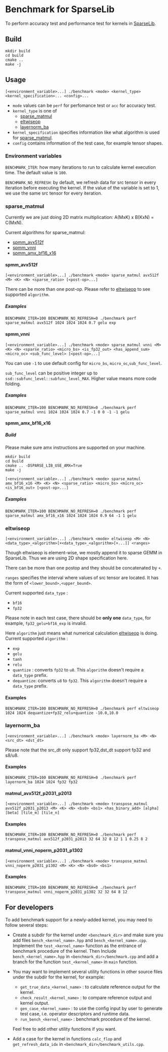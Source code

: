 # Benchmark for SparseLib
To perform accuracy test and performance test for kernels in [SparseLib](https://github.com/intel-innersource/frameworks.ai.nlp-toolkit.intel-nlp-toolkit/tree/develop/nlp_toolkit/backends/neural_engine/SparseLib).

## Build
```shell
mkdir build
cd build
cmake ..
make -j
```

## Usage
```shell
[<environment_variable>...] ./benchmark <mode> <kernel_type> <kernel_specification>... <config>... 
```
+ `mode` values can be `perf` for perfomance test or `acc` for accuracy test.
+ `kernel_type` is one of
    + [sparse_matmul](#sparse_matmul)
    + [eltwiseop](#eltwiseop)
    + [layernorm_ba](#layernorm_ba)
+ `kernel_specification` specifies information like what algorithm is used for [sparse_matmul](#sparse_matmul).
+ `config` contains information of the test case, for example tensor shapes.

### Environment variables
`BENCHMARK_ITER`: how many iterations to run to calculate kernel execution time. The default value is `100`.

`BENCHMARK_NO_REFRESH`: by default, we refresh data for src tensor in every iteration before executing the kernel. If the value of the variable is set to 1, we use the same src tensor for every iteration.


### sparse_matmul
Currently we are just doing 2D matrix multiplication: A(MxK) x B(KxN) = C(MxN).

Current algorithms for sparse_matmul:

+ [spmm_avx512f](#spmmavx512f)
+ [spmm_vnni](#spmmvnni)
+ [spmm_amx_bf16_x16](#spmmamxbf16x16)

#### spmm_avx512f
```shell
[<environment_variable>...] ./benchmark <mode> sparse_matmul avx512f <M> <K> <N> <sparse_ratio> [<post-op>...]
```
There can be more than one post-op. Please refer to [eltwiseop](#eltwiseop) to see supported `algorithm`.
##### Examples
```shell
BENCHMARK_ITER=100 BENCHMARK_NO_REFRESH=0 ./benchmark perf sparse_matmul avx512f 1024 1024 1024 0.7 gelu exp
```

#### spmm_vnni
```shell
[<environment_variable>...] ./benchmark <mode> sparse_matmul vnni <M> <K> <N> <sparse_ratio> <micro_bs> <is_fp32_out> <has_append_sum> <micro_oc> <sub_func_level> [<post-op>...]
```

You can use `-1` to use default config for `micro_bs`, `micro_oc`,`sub_func_level`.

`sub_func_level` can be positive integer up to `ssd::subfunc_level::subfunc_level_MAX`. Higher value means more code folding.

##### Examples
```shell
BENCHMARK_ITER=100 BENCHMARK_NO_REFRESH=0 ./benchmark perf sparse_matmul vnni 1024 1024 1024 0.7 -1 0 0 -1 -1 gelu
```

#### spmm_amx_bf16_x16
##### Build
Please make sure amx instructions are supported on your machine.
```shell
mkdir build
cd build
cmake .. -DSPARSE_LIB_USE_AMX=True
make -j
```

```shell
[<environment_variable>...] ./benchmark <mode> sparse_matmul amx_bf16_x16 <M> <K> <N> <sparse_ratio> <micro_bs> <micro_oc> <is_bf16_out> [<post-op>...]
```

##### Examples
```shell
BENCHMARK_ITER=100 BENCHMARK_NO_REFRESH=0 ./benchmark perf sparse_matmul amx_bf16_x16 1024 1024 1024 0.9 64 -1 1 gelu
```


### eltwiseop
```shell
[<environment_variable>...] ./benchmark <mode> eltwiseop <M> <N> <data_type>_<algorithm>[+<data_type>_<algorithm>[+...]] <ranges>
```
Though eltwiseop is element-wise, we mostly append it to sparse GEMM in SparseLib. Thus we are using 2D shape specification here.

There can be more than one postop and they should be concatenated by `+`.

`ranges` specifies the interval where values of src tensor are located. It has the form of `<lower_bound>,<upper_bound>`.

Current supported `data_type` :
+ `bf16`
+ `fp32`

Please note in each test case, there should be **only one** `data_type`, for example, `fp32_gelu+bf16_exp` is invalid.

Here `algorithm` just means what numerical calculation [eltwiseop](#eltwiseop) is doing. Current supported `algorithm` :
+ `exp`
+ `gelu`
+ `tanh`
+ `relu`
+ `quantize` : converts `fp32` to `u8`. This `algorithm` doesn't require a `data_type` prefix.
+ `dequantize`: converts `u8` to `fp32`. This `algorithm` doesn't require a `data_type` prefix.

#### Examples
```shell
BENCHMARK_ITER=100 BENCHMARK_NO_REFRESH=0 ./benchmark perf eltwiseop 1024 1024 dequantize+fp32_relu+quantize -10.0,10.0
```

### layernorm_ba
```shell
[<environment_variable>...] ./benchmark <mode> layernorm_ba <M> <N> <src_dt> <dst_dt>
```
Please note that the src_dt only support fp32,dst_dt support fp32 and s8/u8.
#### Examples
```shell
BENCHMARK_ITER=100 BENCHMARK_NO_REFRESH=0 ./benchmark perf layernorm_ba 1024 1024 fp32 fp32
```

#### matmul_avx512f_p2031_p2013
```shell
[<environment_variable>...] ./benchmark <mode> transpose_matmul avx512f_p2031_p2013 <M> <K> <N> <bs0> <bs1> <has_binary_add> [alpha] [beta] [tile_m] [tile_n]
```
#### Examples
```shell
BENCHMARK_ITER=100 BENCHMARK_NO_REFRESH=0 ./benchmark perf transpose_matmul avx512f_p2031_p2013 32 64 32 8 12 1 1 0.25 8 2
```

#### matmul_vnni_noperm_p2031_p1302
```shell
[<environment_variable>...] ./benchmark <mode> transpose_matmul vnni_noperm_p2031_p1302 <M> <K> <N> <bs0> <bs1>
```
#### Examples
```shell
BENCHMARK_ITER=100 BENCHMARK_NO_REFRESH=0 ./benchmark perf transpose_matmul vnni_noperm_p2031_p1302 32 32 64 8 12
```

## For developers
To add benchmark support for a newly-added kernel, you may need to follow several steps:

+ Create a subdir for the kernel under `<benchmark_dir>` and make sure you add files `bench_<kernel_name>.hpp` and `bench_<kernel_name>.cpp`. Implement the `test_<kernel_name>` function as the entrance of benchmark procedure of the kernel. Then Include `bench_<kernel_name>.hpp` in `<benchmark_dir>/benchmark.cpp` and add a branch for the function `test_<kernel_name>` in `main` function.
+ You may want to implement several utility functions in other source files under the subdir for the kernel, for example:
    + `get_true_data_<kernel_name>` : to calculate reference output for the kernel.
    + `check_result_<kernel_name>` : to compare reference output and kernel output.
    + `gen_case_<kernel_name>` : to use the config input by user to generate test case, i.e. operator descriptors and runtime data.
    + `run_bench_<kernel_name>` : benchmark procedure of the kernel.
    
    Feel free to add other utility functions if you want.
+ Add a case for the kernel in functions `calc_flop` and `get_refresh_data_idx` in `<benchmark_dir>/benchmark_utils.cpp`.

